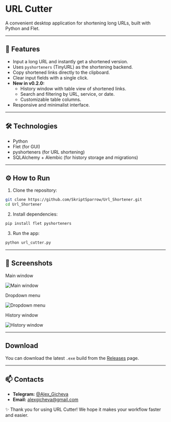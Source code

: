 # URL Cutter

A convenient desktop application for shortening long URLs, built with Python and Flet.

---

## 🚀 Features

- Input a long URL and instantly get a shortened version.
- Uses `pyshorteners` (TinyURL) as the shortening backend.
- Copy shortened links directly to the clipboard.
- Clear input fields with a single click.
- **New in v0.2.0:**
  - History window with table view of shortened links.
  - Search and filtering by URL, service, or date.
  - Customizable table columns.
- Responsive and minimalist interface.

---

## 🛠 Technologies

- Python
- Flet (for GUI)
- pyshorteners (for URL shortening)
- SQLAlchemy + Alembic (for history storage and migrations)

---

## ⚙️ How to Run

1. Clone the repository:

```bash
git clone https://github.com/SkriptSparrow/Url_Shortener.git
cd Url_Shortener
```

2. Install dependencies:

```bash
pip install flet pyshorteners
```

3. Run the app:

```bash
python url_cutter.py
```
---

## 📸 Screenshots

Main window

![Main window](https://i.ibb.co/8nzfCHKL/Screenshot-0.jpg)

Dropdown menu

![Dropdown menu](https://i.ibb.co/tjk776b/Screenshot-1.jpg)

History window

![History window](https://i.ibb.co/GfqSDcLP/Screenshot-2.jpg)

---

## Download

You can download the latest `.exe` build from the [Releases](https://github.com/SkriptSparrow/Url_Shortener/releases) page.

---

## 📫 Contacts

* **Telegram:** [@Alex\_Gicheva](https://t.me/Alex_Gicheva)
* **Email:** [alexgicheva@gmail.com](mailto:alexgicheva@gmail.com)


✨ Thank you for using URL Cutter! We hope it makes your workflow faster and easier.
